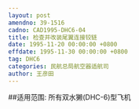 ```yaml
---
layout: post
amendno: 39-1516
cadno: CAD1995-DHC6-04
title: 检查并改装尾翼连接铰链
date: 1995-11-20 00:00:00 +0800
effdate: 1995-11-30 00:00:00 +0800
tag: DHC6
categories: 民航总局航空器适航司
author: 王彦田
---
```


##适用范围:
所有双水獭(DHC-6)型飞机

